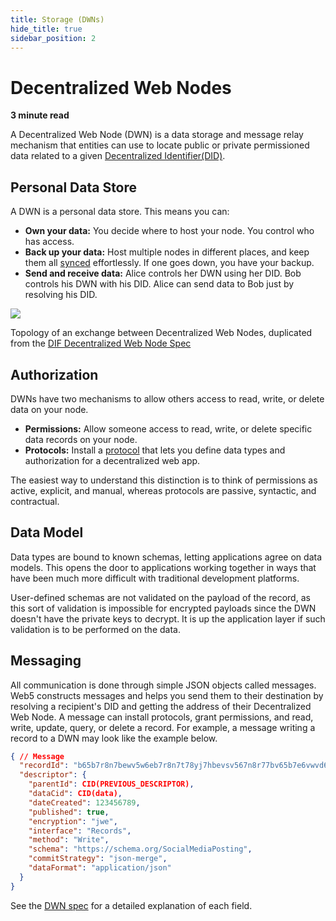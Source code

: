 ```yaml
---
title: Storage (DWNs)
hide_title: true
sidebar_position: 2
---
```


# Decentralized Web Nodes
**3 minute read**

A Decentralized Web Node (DWN) is a data storage and message relay mechanism that entities can use to locate public or private permissioned data related to a given [Decentralized Identifier(DID)](/docs/web5/learn/decentralized-identifiers).

## Personal Data Store

A DWN is a personal data store. This means you can:

- **Own your data:** You decide where to host your node. You control who has access.
- **Back up your data:** Host multiple nodes in different places, and keep them all [synced](/docs/web5/learn/sync) effortlessly. If one goes down, you have your backup. 
- **Send and receive data:** Alice controls her DWN using her DID. Bob controls his DWN with his DID. Alice can send data to Bob just by resolving his DID.

<div role="figure" aria-labelledby="caption-1" class="figure-container">

![](/img/did-resolve.png)

<span id="caption-1">

Topology of an exchange between Decentralized Web Nodes, duplicated from the [DIF Decentralized Web Node Spec](https://identity.foundation/decentralized-web-node/spec/#topology)

</span>

</div>

## Authorization

DWNs have two mechanisms to allow others access to read, write, or delete data on your node.

- **Permissions:** Allow someone access to read, write, or delete specific data records on your node.
- **Protocols:** Install a [protocol](/docs/web5/learn/protocols) that lets you define data types and authorization for a decentralized web app.

The easiest way to understand this distinction is to think of permissions as active, explicit, and manual, whereas protocols are passive, syntactic, and contractual.

## Data Model

Data types are bound to known schemas, letting applications agree on data models. This opens the door to applications working together in ways that have been much more difficult with traditional development platforms.

User-defined schemas are not validated on the payload of the record, as this sort of validation is impossible for encrypted payloads since the DWN doesn't have the private keys to decrypt. It is up the application layer if such validation is to be performed on the data. 

## Messaging

All communication is done through simple JSON objects called messages. Web5 constructs messages and helps you send them to their destination by resolving a recipient's DID and getting the address of their Decentralized Web Node. A message can install protocols, grant permissions, and read, write, update, query, or delete a record. For example, a message writing a record to a DWN may look like the example below.

```json
{ // Message
  "recordId": "b65b7r8n7bewv5w6eb7r8n7t78yj7hbevsv567n8r77bv65b7e6vwvd67b6",
  "descriptor": {
    "parentId": CID(PREVIOUS_DESCRIPTOR),
    "dataCid": CID(data),
    "dateCreated": 123456789,
    "published": true,
    "encryption": "jwe",
    "interface": "Records",
    "method": "Write",
    "schema": "https://schema.org/SocialMediaPosting",
    "commitStrategy": "json-merge",
    "dataFormat": "application/json"
  }
}
```

See the [DWN spec](https://identity.foundation/decentralized-web-node/spec/#messages) for a detailed explanation of each field.
